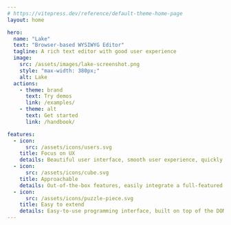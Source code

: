 ```yaml
---
# https://vitepress.dev/reference/default-theme-home-page
layout: home

hero:
  name: "Lake"
  text: "Browser-based WYSIWYG Editor"
  tagline: A rich text editor with good user experience
  image:
    src: /assets/images/lake-screenshot.png
    style: "max-width: 380px;"
    alt: Lake
  actions:
    - theme: brand
      text: Try demos
      link: /examples/
    - theme: alt
      text: Get started
      link: /handbook/

features:
  - icon:
      src: /assets/icons/users.svg
    title: Focus on UX
    details: Beautiful user interface, smooth user experience, quickly load editor due to small size, support operating huge content
  - icon:
      src: /assets/icons/cube.svg
    title: Approachable
    details: Out-of-the-box features, easily integrate a full-featured editor into your website or app without any extra module
  - icon:
      src: /assets/icons/puzzle-piece.svg
    title: Easy to extend
    details: Easy-to-use programming interface, built on top of the DOM, able to call all browser APIs when customizing or developing plugin
---
```

